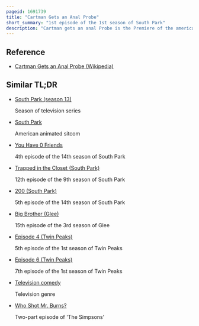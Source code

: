 ```yaml
---
pageid: 1691739
title: "Cartman Gets an Anal Probe"
short_summary: "1st episode of the 1st season of South Park"
description: "Cartman gets an anal Probe is the Premiere of the american animated Television Series South Park. It originally aired on Comedy central on August 13 1997 in the united States. The Episode introduces child Protagonists eric cartman Kyle Broflovski Stanley Stan Marsh and kenneth kenny Mccormick who attempt to rescue Kyle's adopted Brother Ike from being taken by Aliens."
---
```


## Reference

- [Cartman Gets an Anal Probe (Wikipedia)](https://en.wikipedia.org/?curid=1691739)

## Similar TL;DR

- [South Park (season 13)](/tldr/en/south-park-season-13)

  Season of television series

- [South Park](/tldr/en/south-park)

  American animated sitcom

- [You Have 0 Friends](/tldr/en/you-have-0-friends)

  4th episode of the 14th season of South Park

- [Trapped in the Closet (South Park)](/tldr/en/trapped-in-the-closet-south-park)

  12th episode of the 9th season of South Park

- [200 (South Park)](/tldr/en/200-south-park)

  5th episode of the 14th season of South Park

- [Big Brother (Glee)](/tldr/en/big-brother-glee)

  15th episode of the 3rd season of Glee

- [Episode 4 (Twin Peaks)](/tldr/en/episode-4-twin-peaks)

  5th episode of the 1st season of Twin Peaks

- [Episode 6 (Twin Peaks)](/tldr/en/episode-6-twin-peaks)

  7th episode of the 1st season of Twin Peaks

- [Television comedy](/tldr/en/television-comedy)

  Television genre

- [Who Shot Mr. Burns?](/tldr/en/who-shot-mr-burns)

  Two-part episode of 'The Simpsons'
